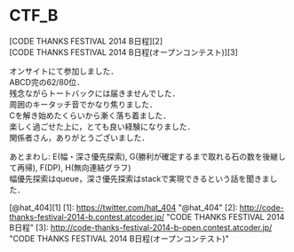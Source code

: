 CTF_B
=====
[CODE THANKS FESTIVAL 2014 B日程][2]  
[CODE THANKS FESTIVAL 2014 B日程(オープンコンテスト)][3]

オンサイトにて参加しました．  
ABCD完の62/80位．  
残念ながらトートバックには届きませんでした．  
周囲のキータッチ音でかなり焦りました．  
Cを解き始めたくらいから漸く落ち着ました．  
楽しく過ごせた上に，とても良い経験になりました．  
関係者さん，ありがとうございました．  

あとまわし: E(幅・深さ優先探索), G(勝利が確定するまで取れる石の数を後継して再帰), F(DP), H(無向連結グラフ)  
幅優先探索はqueue，深さ優先探索はstackで実現できるという話を聞きました．

[@hat_404][1]
[1]: https://twitter.com/hat_404 "@hat_404"
[2]: http://code-thanks-festival-2014-b.contest.atcoder.jp/ "CODE THANKS FESTIVAL 2014 B日程"
[3]: http://code-thanks-festival-2014-b-open.contest.atcoder.jp/ "CODE THANKS FESTIVAL 2014 B日程(オープンコンテスト)"
